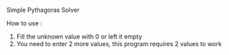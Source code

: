 Simple Pythagoras Solver

How to use :
1) Fill the unknown value with 0 or left it empty
2) You need to enter 2 more values, this program requires 2 values ​​to work